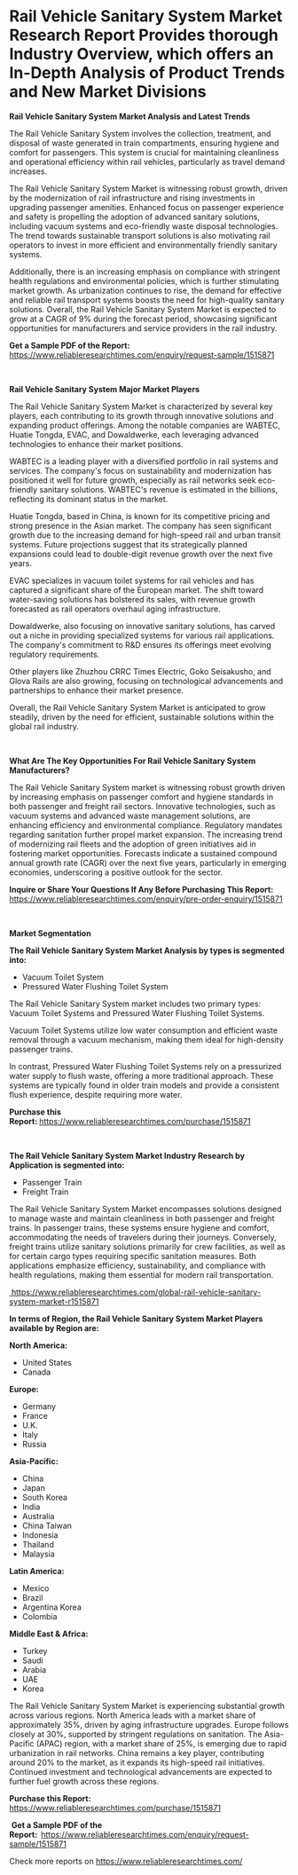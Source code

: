 <p><h1>Rail Vehicle Sanitary System Market Research Report Provides thorough Industry Overview, which offers an In-Depth Analysis of Product Trends and New Market Divisions</h1></p><p><strong>Rail Vehicle Sanitary System Market Analysis and Latest Trends</strong></p>
<p><p>The Rail Vehicle Sanitary System involves the collection, treatment, and disposal of waste generated in train compartments, ensuring hygiene and comfort for passengers. This system is crucial for maintaining cleanliness and operational efficiency within rail vehicles, particularly as travel demand increases. </p><p>The Rail Vehicle Sanitary System Market is witnessing robust growth, driven by the modernization of rail infrastructure and rising investments in upgrading passenger amenities. Enhanced focus on passenger experience and safety is propelling the adoption of advanced sanitary solutions, including vacuum systems and eco-friendly waste disposal technologies. The trend towards sustainable transport solutions is also motivating rail operators to invest in more efficient and environmentally friendly sanitary systems.</p><p>Additionally, there is an increasing emphasis on compliance with stringent health regulations and environmental policies, which is further stimulating market growth. As urbanization continues to rise, the demand for effective and reliable rail transport systems boosts the need for high-quality sanitary solutions. Overall, the Rail Vehicle Sanitary System Market is expected to grow at a CAGR of 9% during the forecast period, showcasing significant opportunities for manufacturers and service providers in the rail industry.</p></p>
<p><strong>Get a Sample PDF of the Report:&nbsp;</strong> <a href="https://www.reliableresearchtimes.com/enquiry/request-sample/1515871?utm_campaign=1933&utm_medium=2&utm_source=Github&utm_content=ia&utm_term=18012025&utm_id=rail-vehicle-sanitary-system">https://www.reliableresearchtimes.com/enquiry/request-sample/1515871</a></p>
<p>&nbsp;</p>
<p><strong>Rail Vehicle Sanitary System Major Market Players</strong></p>
<p><p>The Rail Vehicle Sanitary System Market is characterized by several key players, each contributing to its growth through innovative solutions and expanding product offerings. Among the notable companies are WABTEC, Huatie Tongda, EVAC, and Dowaldwerke, each leveraging advanced technologies to enhance their market positions.</p><p>WABTEC is a leading player with a diversified portfolio in rail systems and services. The company's focus on sustainability and modernization has positioned it well for future growth, especially as rail networks seek eco-friendly sanitary solutions. WABTEC's revenue is estimated in the billions, reflecting its dominant status in the market.</p><p>Huatie Tongda, based in China, is known for its competitive pricing and strong presence in the Asian market. The company has seen significant growth due to the increasing demand for high-speed rail and urban transit systems. Future projections suggest that its strategically planned expansions could lead to double-digit revenue growth over the next five years.</p><p>EVAC specializes in vacuum toilet systems for rail vehicles and has captured a significant share of the European market. The shift toward water-saving solutions has bolstered its sales, with revenue growth forecasted as rail operators overhaul aging infrastructure.</p><p>Dowaldwerke, also focusing on innovative sanitary solutions, has carved out a niche in providing specialized systems for various rail applications. The company's commitment to R&D ensures its offerings meet evolving regulatory requirements.</p><p>Other players like Zhuzhou CRRC Times Electric, Goko Seisakusho, and Glova Rails are also growing, focusing on technological advancements and partnerships to enhance their market presence.</p><p>Overall, the Rail Vehicle Sanitary System Market is anticipated to grow steadily, driven by the need for efficient, sustainable solutions within the global rail industry.</p></p>
<p>&nbsp;</p>
<p><strong>What Are The Key Opportunities For Rail Vehicle Sanitary System Manufacturers?</strong></p>
<p><p>The Rail Vehicle Sanitary System market is witnessing robust growth driven by increasing emphasis on passenger comfort and hygiene standards in both passenger and freight rail sectors. Innovative technologies, such as vacuum systems and advanced waste management solutions, are enhancing efficiency and environmental compliance. Regulatory mandates regarding sanitation further propel market expansion. The increasing trend of modernizing rail fleets and the adoption of green initiatives aid in fostering market opportunities. Forecasts indicate a sustained compound annual growth rate (CAGR) over the next five years, particularly in emerging economies, underscoring a positive outlook for the sector.</p></p>
<p><strong>Inquire or Share Your Questions If Any Before Purchasing This Report:</strong> <a href="https://www.reliableresearchtimes.com/enquiry/pre-order-enquiry/1515871?utm_campaign=1933&utm_medium=2&utm_source=Github&utm_content=ia&utm_term=18012025&utm_id=rail-vehicle-sanitary-system">https://www.reliableresearchtimes.com/enquiry/pre-order-enquiry/1515871</a></p>
<p>&nbsp;</p>
<p><strong>Market Segmentation</strong></p>
<p><strong>The Rail Vehicle Sanitary System Market Analysis by types is segmented into:</strong></p>
<p><ul><li>Vacuum Toilet System</li><li>Pressured Water Flushing Toilet System</li></ul></p>
<p><p>The Rail Vehicle Sanitary System market includes two primary types: Vacuum Toilet Systems and Pressured Water Flushing Toilet Systems. </p><p>Vacuum Toilet Systems utilize low water consumption and efficient waste removal through a vacuum mechanism, making them ideal for high-density passenger trains. </p><p>In contrast, Pressured Water Flushing Toilet Systems rely on a pressurized water supply to flush waste, offering a more traditional approach. These systems are typically found in older train models and provide a consistent flush experience, despite requiring more water.</p></p>
<p><strong>Purchase this Report:&nbsp;</strong><a href="https://www.reliableresearchtimes.com/purchase/1515871?utm_campaign=1933&utm_medium=2&utm_source=Github&utm_content=ia&utm_term=18012025&utm_id=rail-vehicle-sanitary-system">https://www.reliableresearchtimes.com/purchase/1515871</a></p>
<p>&nbsp;</p>
<p><strong>The Rail Vehicle Sanitary System Market Industry Research by Application is segmented into:</strong></p>
<p><ul><li>Passenger Train</li><li>Freight Train</li></ul></p>
<p><p>The Rail Vehicle Sanitary System Market encompasses solutions designed to manage waste and maintain cleanliness in both passenger and freight trains. In passenger trains, these systems ensure hygiene and comfort, accommodating the needs of travelers during their journeys. Conversely, freight trains utilize sanitary solutions primarily for crew facilities, as well as for certain cargo types requiring specific sanitation measures. Both applications emphasize efficiency, sustainability, and compliance with health regulations, making them essential for modern rail transportation.</p></p>
<p><a href="https://www.reliableresearchtimes.com/global-rail-vehicle-sanitary-system-market-r1515871?utm_campaign=1933&utm_medium=2&utm_source=Github&utm_content=ia&utm_term=18012025&utm_id=rail-vehicle-sanitary-system">&nbsp;https://www.reliableresearchtimes.com/global-rail-vehicle-sanitary-system-market-r1515871</a></p>
<p><strong>In terms of Region, the Rail Vehicle Sanitary System Market Players available by Region are:</strong></p>
<p>
    <p> <strong> North America: </strong>
        <ul>
            <li>United States</li>
            <li>Canada</li>
        </ul>
        </p> 
    <p> <strong> Europe: </strong>
        <ul>
            <li>Germany</li>
            <li>France</li>
            <li>U.K.</li>
            <li>Italy</li>
            <li>Russia</li>
        </ul>
        </p> 
    <p> <strong> Asia-Pacific: </strong>
        <ul>
            <li>China</li>
            <li>Japan</li>
            <li>South Korea</li>
            <li>India</li>
            <li>Australia</li>
            <li>China Taiwan</li>
            <li>Indonesia</li>
            <li>Thailand</li>
            <li>Malaysia</li>
        </ul>
        </p> 
    <p> <strong> Latin America: </strong>
        <ul>
            <li>Mexico</li>
            <li>Brazil</li>
            <li>Argentina Korea</li>
            <li>Colombia</li>
        </ul>
        </p> 
    <p> <strong> Middle East & Africa: </strong>
        <ul>
            <li>Turkey</li>
            <li>Saudi</li>
            <li>Arabia</li>
            <li>UAE</li>
            <li>Korea</li>
        </ul>
    </p>
    </p>
<p><p>The Rail Vehicle Sanitary System Market is experiencing substantial growth across various regions. North America leads with a market share of approximately 35%, driven by aging infrastructure upgrades. Europe follows closely at 30%, supported by stringent regulations on sanitation. The Asia-Pacific (APAC) region, with a market share of 25%, is emerging due to rapid urbanization in rail networks. China remains a key player, contributing around 20% to the market, as it expands its high-speed rail initiatives. Continued investment and technological advancements are expected to further fuel growth across these regions.</p></p>
<p><strong>Purchase this Report: </strong><a href="https://www.reliableresearchtimes.com/purchase/1515871?utm_campaign=1933&utm_medium=2&utm_source=Github&utm_content=ia&utm_term=18012025&utm_id=rail-vehicle-sanitary-system">https://www.reliableresearchtimes.com/purchase/1515871</a></p>
<p>&nbsp;<strong>Get a Sample PDF of the Report:&nbsp;&nbsp;</strong><a href="https://www.reliableresearchtimes.com/enquiry/request-sample/1515871?utm_campaign=1933&utm_medium=2&utm_source=Github&utm_content=ia&utm_term=18012025&utm_id=rail-vehicle-sanitary-system">https://www.reliableresearchtimes.com/enquiry/request-sample/1515871</a></p>
<p><strong></strong></p>
<p>Check more reports on <a href="https://www.reliableresearchtimes.com/?utm_campaign=1933&utm_medium=2&utm_source=Github&utm_content=ia&utm_term=18012025&utm_id=rail-vehicle-sanitary-system">https://www.reliableresearchtimes.com/</a></p>